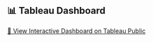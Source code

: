 ## 📊 Tableau Dashboard

[🔗 View Interactive Dashboard on Tableau Public](https://public.tableau.com/views/your-dashboard-link](https://public.tableau.com/app/profile/haneul.kim8784/viz/Funnel_Analysis_17560160847610/Dashboard1?publish=yes))
